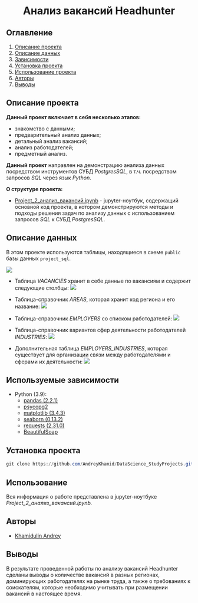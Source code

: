 
# <center> Анализ вакансий Headhunter </center>
## Оглавление
1. [Описание проекта](#Описание-проекта)
2. [Описание данных](#Описание-данных)
3. [Зависимости](#Зависимости)
4. [Установка проекта](#Установка-проекта)
5. [Использование проекта](#Использование-проекта)
6. [Авторы](#Авторы)
7. [Выводы](Использование-проекта)

## Описание проекта

**Данный проект включает в себя несколько этапов:**  

- знакомство с данными;  
- предварительный анализ данных;  
- детальный анализ вакансий;  
- анализ работодателей;  
- предметный анализ.

**Данный проект** направлен на демонстрацию анализа данных посредством инструментов СУБД *PostgresSQL*, в т.ч. посредством запросов *SQL* через язык *Python*.

**О структуре проекта:**
* [Project_2_анализ_вакансий.ipynb](./Project_2_анализ_вакансий.ipynb) - jupyter-ноутбук, содержащий основной код проекта, в котором демонстрируются методы и подходы решения задач по анализу данных с использованием запросов *SQL* к СУБД *PostgresSQL*. 


## Описание данных
В этом проекте используются таблицы, находящиеся в схеме `public` базы данных `project_sql`.

![](https://lms.skillfactory.ru/asset-v1:SkillFactory+DST-3.0+28FEB2021+type@asset+block@SQL_pj2_2_1.png)

- Таблица *VACANCIES* хранит в себе данные по вакансиям и содержит следующие столбцы:
![](https://lms.skillfactory.ru/asset-v1:SkillFactory+DST-3.0+28FEB2021+type@asset+block@SQL_pj2_2_2.png)

- Таблица-справочник *AREAS*, которая хранит код региона и его название:
![](https://lms.skillfactory.ru/asset-v1:SkillFactory+DST-3.0+28FEB2021+type@asset+block@SQL_pj2_2_3.png)

- Таблица-справочник *EMPLOYERS* со списком работодателей:
![](https://lms.skillfactory.ru/asset-v1:SkillFactory+DST-3.0+28FEB2021+type@asset+block@SQL_pj2_2_4.png)

- Таблица-справочник вариантов сфер деятельности работодателей *INDUSTRIES*:
![](https://lms.skillfactory.ru/asset-v1:SkillFactory+DST-3.0+28FEB2021+type@asset+block@SQL_pj2_2_5.png)

- Дополнительная таблица *EMPLOYERS_INDUSTRIES*, которая существует для организации связи между работодателями и сферами их деятельности:
![](https://lms.skillfactory.ru/asset-v1:SkillFactory+DST-3.0+28FEB2021+type@asset+block@SQL_pj2_2_6.png)


## Используемые зависимости
* Python (3.9):
    * [pandas (2.2.1)](https://pandas.pydata.org)
    * [psycopg2](https://www.psycopg.org/)
    * [matplotlib (3.4.3)](https://matplotlib.org)
    * [seaborn (0.13.2)](https://seaborn.pydata.org)
    * [requests (2.31.0)](https://requests.readthedocs.io/en/latest/)
    * [BeautifulSoap](https://www.crummy.com/software/BeautifulSoup/bs4/doc/)

## Установка проекта

```PowerShell
git clone https://github.com/AndreyKhamid/DataScience_StudyProjects.git
```

## Использование
Вся информация о работе представлена в jupyter-ноутбуке *Project_2_анализ_вакансий.ipynb.*

## Авторы

* [Khamidulin Andrey](https://github.com/AndreyKhamid)

## Выводы

В результате проведенной работы по анализу вакансий Headhunter сделаны выводы о количестве вакансий в разных регионах, доминирующих работодателях на рынке труда, а также о требованиях к соискателям, которые необходимо учитывать при размещении вакансий в настоящее время.
